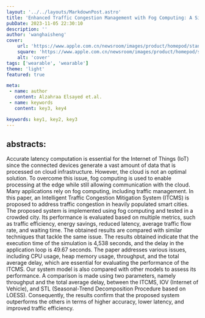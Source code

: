 ```yaml
---
layout: '../../layouts/MarkdownPost.astro'
title: 'Enhanced Traffic Congestion Management with Fog Computing: A Simulation-based Investigation using iFog-Simulator'
pubDate: 2023-11-05 22:30:10
description: ''
author: 'wanghaisheng'
cover:
    url: 'https://www.apple.com.cn/newsroom/images/product/homepod/standard/Apple-HomePod-hero-230118_big.jpg.large_2x.jpg'
    square: 'https://www.apple.com.cn/newsroom/images/product/homepod/standard/Apple-HomePod-hero-230118_big.jpg.large_2x.jpg'
    alt: 'cover'
tags: ['wearable', 'wearable'] 
theme: 'light'
featured: true

meta:
 - name: author
   content: Alzahraa Elsayed et.al.
 - name: keywords
   content: key3, key4

keywords: key1, key2, key3
---
```


## abstracts:
Accurate latency computation is essential for the Internet of Things (IoT) since the connected devices generate a vast amount of data that is processed on cloud infrastructure. However, the cloud is not an optimal solution. To overcome this issue, fog computing is used to enable processing at the edge while still allowing communication with the cloud. Many applications rely on fog computing, including traffic management. In this paper, an Intelligent Traffic Congestion Mitigation System (ITCMS) is proposed to address traffic congestion in heavily populated smart cities. The proposed system is implemented using fog computing and tested in a crowded city. Its performance is evaluated based on multiple metrics, such as traffic efficiency, energy savings, reduced latency, average traffic flow rate, and waiting time. The obtained results are compared with similar techniques that tackle the same issue. The results obtained indicate that the execution time of the simulation is 4,538 seconds, and the delay in the application loop is 49.67 seconds. The paper addresses various issues, including CPU usage, heap memory usage, throughput, and the total average delay, which are essential for evaluating the performance of the ITCMS. Our system model is also compared with other models to assess its performance. A comparison is made using two parameters, namely throughput and the total average delay, between the ITCMS, IOV (Internet of Vehicle), and STL (Seasonal-Trend Decomposition Procedure based on LOESS). Consequently, the results confirm that the proposed system outperforms the others in terms of higher accuracy, lower latency, and improved traffic efficiency.
